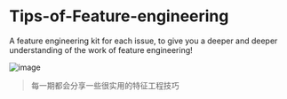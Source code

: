 # Tips-of-Feature-engineering
A feature engineering kit for each issue, to give you a deeper and deeper understanding of the work of feature engineering!


![image](./asserts/幻灯片01.png)

> 每一期都会分享一些很实用的特征工程技巧
